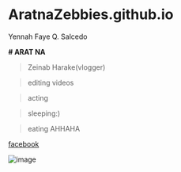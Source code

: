 # AratnaZebbies.github.io
Yennah Faye Q. Salcedo

**# ARAT NA**
>Zeinab Harake(vlogger)

>editing videos

> acting

>sleeping:)

>eating AHHAHA

[facebook](https://www.facebook.com/yenahfaye.salcedo)


![image](https://user-images.githubusercontent.com/122423937/211951041-ed237a3a-cf1a-406a-8a8b-3fe69da06045.png)
